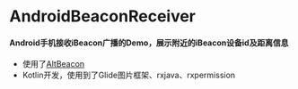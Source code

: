 # AndroidBeaconReceiver
#### Android手机接收iBeacon广播的Demo，展示附近的iBeacon设备id及距离信息
* 使用了[AltBeacon](https://altbeacon.org/)
* Kotlin开发，使用到了Glide图片框架、rxjava、rxpermission

